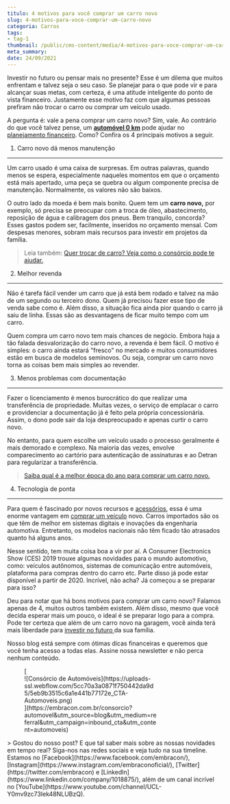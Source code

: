 ```yaml
---
titulo: 4 motivos para você comprar um carro novo
slug: 4-motivos-para-voce-comprar-um-carro-novo
categoria: Carros
tags:
- tag-1
thumbnail: /public/cms-content/media/4-motivos-para-voce-comprar-um-carro-novo.jpg
meta_summary: 
date: 24/09/2021
---
```

Investir no futuro ou pensar mais no presente? Esse é um dilema que muitos enfrentam e talvez seja o seu caso. Se planejar para o que pode vir e para alcançar suas metas, com certeza, é uma atitude inteligente do ponto de vista financeiro. Justamente esse motivo faz com que algumas pessoas prefiram não trocar o carro ou comprar um veículo usado.

A pergunta é: vale a pena comprar um carro novo? Sim, vale. Ao contrário do que você talvez pense, um [**automóvel 0 km**](https://www.embracon.com.br/blog/sobre-o-consorcio-de-veiculos-embracon) pode ajudar no [planejamento financeiro](https://www.embracon.com.br/blog/planeje-sua-vida-financeira-e-fique-sempre-no-azul). Como? Confira os 4 principais motivos a seguir.

1. Carro novo dá menos manutenção
---------------------------------

Um carro usado é uma caixa de surpresas. Em outras palavras, quando menos se espera, especialmente naqueles momentos em que o orçamento está mais apertado, uma peça se quebra ou algum componente precisa de manutenção. Normalmente, os valores não são baixos.

O outro lado da moeda é bem mais bonito. Quem tem um **carro novo,** por exemplo, só precisa se preocupar com a troca de óleo, abastecimento, reposição de água e calibragem dos pneus. Bem tranquilo, concorda? Esses gastos podem ser, facilmente, inseridos no orçamento mensal. Com despesas menores, sobram mais recursos para investir em projetos da família.

> Leia também: [Quer trocar de carro? Veja como o consórcio pode te ajudar.](https://www.embracon.com.br/blog/quer-trocar-de-carro-veja-como-o-consorcio-pode-te-ajudar)

2. Melhor revenda
-----------------

Não é tarefa fácil vender um carro que já está bem rodado e talvez na mão de um segundo ou terceiro dono. Quem já precisou fazer esse tipo de venda sabe como é. Além disso, a situação fica ainda pior quando o carro já saiu de linha. Essas são as desvantagens de ficar muito tempo com um carro.

Quem compra um carro novo tem mais chances de negócio. Embora haja a tão falada desvalorização do carro novo, a revenda é bem fácil. O motivo é simples: o carro ainda estará "fresco" no mercado e muitos consumidores estão em busca de modelos seminovos. Ou seja, comprar um carro novo torna as coisas bem mais simples ao revender.

3. Menos problemas com documentação
-----------------------------------

Fazer o licenciamento é menos burocrático do que realizar uma transferência de propriedade. Muitas vezes, o serviço de emplacar o carro e providenciar a documentação já é feito pela própria concessionária. Assim, o dono pode sair da loja despreocupado e apenas curtir o carro novo.

No entanto, para quem escolhe um veículo usado o processo geralmente é mais demorado e complexo. Na maioria das vezes, envolve comparecimento ao cartório para autenticação de assinaturas e ao Detran para regularizar a transferência.

> [Saiba qual é a melhor época do ano para comprar um carro novo.](https://www.embracon.com.br/blog/saiba-qual-e-a-melhor-epoca-do-ano-para-comprar-um-carro-novo)‍

4. Tecnologia de ponta
----------------------

Para quem é fascinado por novos recursos e [acessórios](https://www.embracon.com.br/blog/customizado-acessorios-que-valorizam-o-carro-para-a-revenda), essa é uma enorme vantagem em [comprar um veículo](https://www.embracon.com.br/blog/sobre-o-consorcio-de-veiculos-embracon) novo. Carros importados são os que têm de melhor em sistemas digitais e inovações da engenharia automotiva. Entretanto, os modelos nacionais não têm ficado tão atrasados quanto há alguns anos.

Nesse sentido, tem muita coisa boa a vir por aí. A Consumer Electronics Show (CES) 2019 trouxe algumas novidades para o mundo automotivo, como: veículos autônomos, sistemas de comunicação entre automóveis, plataforma para compras dentro do carro etc. Parte disso já pode estar disponível a partir de 2020. Incrível, não acha? Já começou a se preparar para isso?

Deu para notar que há bons motivos para comprar um carro novo? Falamos apenas de 4, muitos outros também existem. Além disso, mesmo que você decida esperar mais um pouco, o ideal é se preparar logo para a compra. Pode ter certeza que além de um carro novo na garagem, você ainda terá mais liberdade para [investir no futuro ](https://www.embracon.com.br/blog/8-motivos-que-comprovam-que-consorcio-e-investimento)da sua família.

Nosso blog está sempre com ótimas dicas financeiras e queremos que você tenha acesso a todas elas. Assine nossa newsletter e não perca nenhum conteúdo.

<figure class="w-richtext-figure-type-image w-richtext-align-center" style="max-width:310px">[<div>![Consórcio de Automóveis](https://uploads-ssl.webflow.com/5cc70a3a0871f750442da9d5/5eb9b3515c6a1e441b77172e_CTA-Automoveis.png)</div>](https://embracon.com.br/consorcio?automovel&utm_source=blog&utm_medium=referral&utm_campaign=inbound_cta&utm_content=automoveis)</figure>> Gostou do nosso post? E que tal saber mais sobre as nossas novidades em tempo real? Siga-nos nas redes sociais e veja tudo na sua timeline. Estamos no [Facebook](https://www.facebook.com/embracon/), [Instagram](https://www.instagram.com/embraconoficial/), [Twitter](https://twitter.com/embracon) e [LinkedIn](https://www.linkedin.com/company/1018875/), além de um canal incrível no [YouTube](https://www.youtube.com/channel/UCL-Y0mv9zc73Iek48NLUBzQ).
